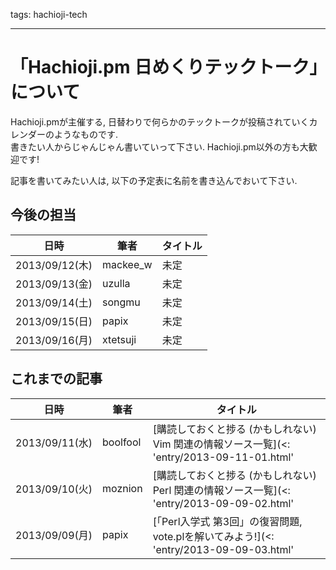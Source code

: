 tags: hachioji-tech

---
# 「Hachioji.pm 日めくりテックトーク」について

Hachioji.pmが主催する, 日替わりで何らかのテックトークが投稿されていくカレンダーのようなものです.  
書きたい人からじゃんじゃん書いていって下さい. Hachioji.pm以外の方も大歓迎です!

記事を書いてみたい人は, 以下の予定表に名前を書き込んでおいて下さい.

## 今後の担当
日時           | 筆者     | タイトル
---------------|----------|----------
2013/09/12(木) | mackee_w | 未定
2013/09/13(金) | uzulla   | 未定
2013/09/14(土) | songmu   | 未定
2013/09/15(日) | papix    | 未定
2013/09/16(月) | xtetsuji | 未定

## これまでの記事

日時           | 筆者     | タイトル
---------------|----------|----------
2013/09/11(水) | boolfool | [購読しておくと捗る (かもしれない) Vim 関連の情報ソース一覧](<: 'entry/2013-09-11-01.html' | uri_for :>)  
2013/09/10(火) | moznion  | [購読しておくと捗る (かもしれない) Perl 関連の情報ソース一覧](<: 'entry/2013-09-09-02.html' | uri_for :>)
2013/09/09(月) | papix    | [「Perl入学式 第3回」の復習問題, vote.plを解いてみよう!](<: 'entry/2013-09-09-03.html' | uri_for :>)

